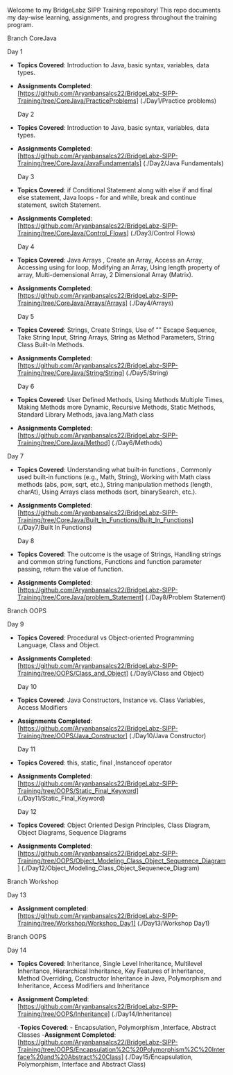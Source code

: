 Welcome to my BridgeLabz SIPP Training repository! This repo documents my day-wise learning, assignments, and progress throughout the training program.

Branch CoreJava

Day 1
- **Topics Covered**: Introduction to Java, basic syntax, variables, data types.
- **Assignments Completed**:  
    [https://github.com/Aryanbansalcs22/BridgeLabz-SIPP-Training/tree/CoreJava/PracticeProblems] (./Day1/Practice problems)

  Day 2
- **Topics Covered**: Introduction to Java, basic syntax, variables, data types.
- **Assignments Completed**:
     [https://github.com/Aryanbansalcs22/BridgeLabz-SIPP-Training/tree/CoreJava/JavaFundamentals] (./Day2/Java Fundamentals)

    Day 3
- **Topics Covered**: if Conditional Statement along with else if and final else statement, Java loops - for and while, break and continue statement, switch Statement.
- **Assignments Completed**:
    [https://github.com/Aryanbansalcs22/BridgeLabz-SIPP-Training/tree/CoreJava/Control_Flows] (./Day3/Control Flows)

  Day 4
- **Topics Covered**:  Java Arrays , Create an Array, Access an Array, Accessing using for loop, Modifying an Array, Using length property of array, Multi-demensional Array, 2 Dimensional Array (Matrix).
- **Assignments Completed**:
    [https://github.com/Aryanbansalcs22/BridgeLabz-SIPP-Training/tree/CoreJava/Arrays/Arrays] (./Day4/Arrays)

   Day 5
- **Topics Covered**: Strings, Create Strings, Use of "\" Escape Sequence, Take String Input, String Arrays, String as Method Parameters, String Class Built-In Methods.
- **Assignments Completed**:
   [https://github.com/Aryanbansalcs22/BridgeLabz-SIPP-Training/tree/CoreJava/String/String] (./Day5/String)

  Day 6
- **Topics Covered**:  User Defined Methods, Using Methods Multiple Times, Making Methods more Dynamic, Recursive Methods, Static Methods, Standard Library Methods, java.lang.Math class 
- **Assignments Completed**:
  [https://github.com/Aryanbansalcs22/BridgeLabz-SIPP-Training/tree/CoreJava/Method] (./Day6/Methods)

 Day 7
- **Topics Covered**: Understanding what built-in functions , Commonly used built-in functions (e.g., Math, String), Working with Math class methods (abs, pow, sqrt, etc.), String manipulation methods (length, charAt),
                       Using Arrays class methods (sort, binarySearch, etc.).
- **Assignments Completed**:
   [https://github.com/Aryanbansalcs22/BridgeLabz-SIPP-Training/tree/CoreJava/Built_In_Functions/Built_In_Functions] (./Day7/Built In Functions)

   Day 8
- **Topics Covered**:  The outcome is the usage of Strings,  Handling strings and common string functions, Functions and function parameter passing, return the value of function.  
- **Assignments Completed**:
   [https://github.com/Aryanbansalcs22/BridgeLabz-SIPP-Training/tree/CoreJava/problem_Statement] (./Day8/Problem Statement)

Branch OOPS

   Day 9
- **Topics Covered**:   Procedural vs Object-oriented Programming Language, Class and Object.
- **Assignments Completed**:
   [https://github.com/Aryanbansalcs22/BridgeLabz-SIPP-Training/tree/OOPS/Class_and_Object] (./Day9/Class and Object)


  Day 10
- **Topics Covered**:   Java Constructors, Instance vs. Class Variables, Access Modifiers
- **Assignments Completed**:
   [https://github.com/Aryanbansalcs22/BridgeLabz-SIPP-Training/tree/OOPS/Java_Constructor] (./Day10/Java Constructor)

  Day 11
- **Topics Covered**: this, static, final ,Instanceof operator 
- **Assignments Completed**:
    [https://github.com/Aryanbansalcs22/BridgeLabz-SIPP-Training/tree/OOPS/Static_Final_Keyword] (./Day11/Static_Final_Keyword)

  Day 12
- **Topics Covered**: Object Oriented Design Principles, Class Diagram, Object Diagrams, Sequence Diagrams
- **Assignments Completed**:
   [https://github.com/Aryanbansalcs22/BridgeLabz-SIPP-Training/tree/OOPS/Object_Modeling_Class_Object_Sequenece_Diagram] (./Day12/Object_Modeling_Class_Object_Sequenece_Diagram)

Branch Workshop

  Day 13
  - **Assignment completed**:
   [https://github.com/Aryanbansalcs22/BridgeLabz-SIPP-Training/tree/Workshop/Workshop_Day1] (./Day13/Workshop Day1)

Branch OOPS

Day 14
- **Topics Covered**:    Inheritance, Single Level Inheritance, Multilevel Inheritance, Hierarchical Inheritance, Key Features of Inheritance, Method Overriding, Constructor Inheritance in Java, Polymorphism and                                Inheritance, Access Modifiers and Inheritance
- **Assignment Completed**:
  [https://github.com/Aryanbansalcs22/BridgeLabz-SIPP-Training/tree/OOPS/Inheritance] (./Day14/Inheritance)
  

  -**Topics Covered**: - Encapsulation, Polymorphism ,Interface, Abstract Classes
  -**Assignment Completed**:
   [https://github.com/Aryanbansalcs22/BridgeLabz-SIPP-Training/tree/OOPS/Encapsulation%2C%20Polymorphism%2C%20Interface%20and%20Abstract%20Class] (./Day15/Encapsulation, Polymorphism, Interface and Abstract Class)

  
